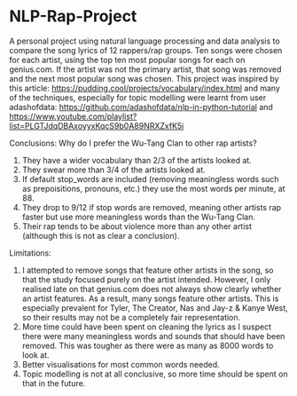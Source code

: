 # NLP-Rap-Project

A personal project using natural language processing and data analysis to compare the song lyrics of 12 rappers/rap groups. Ten songs were chosen for each artist, using the top ten most popular songs for each on genius.com. If the artist was not the primary artist, that song was removed and the next most popular song was chosen. This project was inspired by this article: https://pudding.cool/projects/vocabulary/index.html and many of the techniques, especially for topic modelling were learnt from user adashofdata: https://github.com/adashofdata/nlp-in-python-tutorial and https://www.youtube.com/playlist?list=PLGTJdqDBAxoyyxKqcS9b0A89NRXZxfK5i 


Conclusions: Why do I prefer the Wu-Tang Clan to other rap artists?
1. They have a wider vocabulary than 2/3 of the artists looked at. 
2. They swear more than 3/4 of the artists looked at.
3. If default stop_words are included (removing meaningless words such as prepoisitions, pronouns, etc.) they use the most words per minute, at 88. 
4. They drop to 9/12 if stop words are removed, meaning other artists rap faster but use more meaningless words than the Wu-Tang Clan.
5. Their rap tends to be about violence more than any other artist (although this is not as clear a conclusion). 

Limitations: 
1. I attempted to remove songs that feature other artists in the song, so that the study focused purely on the artist intended. However, I only realised late on that genius.com does not always show clearly whether an artist features. As a result, many songs feature other artists. This is especially prevalent for Tyler, The Creator, Nas and Jay-z & Kanye West, so their results may not be a completely fair representation. 
2. More time could have been spent on cleaning the lyrics as I suspect there were many meaningless words and sounds that should have been removed. This was tougher as there were as many as 8000 words to look at. 
3. Better visualisations for most common words needed. 
4. Topic modelling is not at all conclusive, so more time should be spent on that in the future. 
